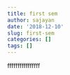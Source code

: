 ```yaml
---
title: first sem
author: sajayan
date: '2018-12-10'
slug: first-sem
categories: []
tags: []
---
```

ffffffffffffffff